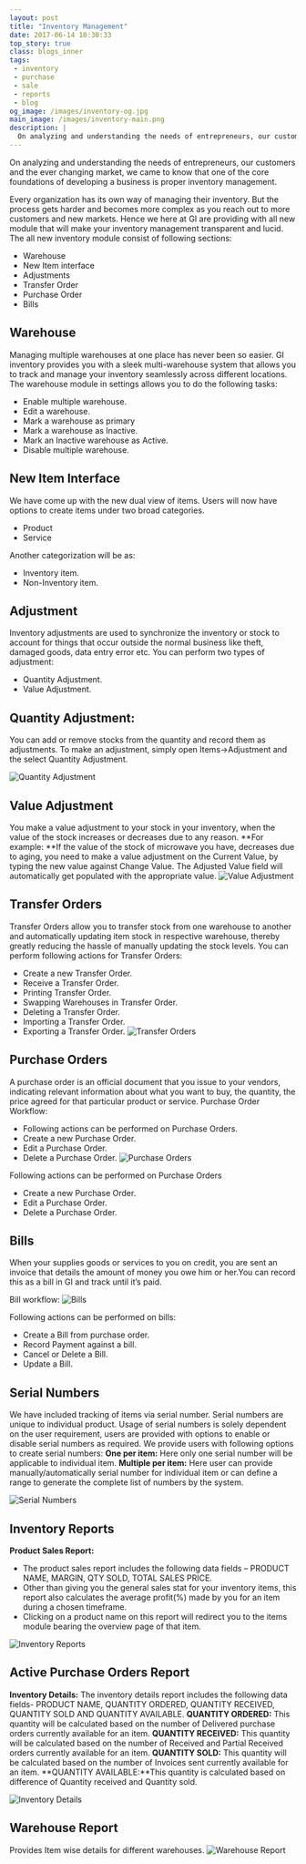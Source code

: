 ```yaml
---
layout: post
title: "Inventory Management"
date: 2017-06-14 10:30:33
top_story: true
class: blogs_inner
tags: 
 - inventory
 - purchase
 - sale
 - reports
 - blog
og_image: /images/inventory-og.jpg
main_image: /images/inventory-main.png
description: |
  On analyzing and understanding the needs of entrepreneurs, our customers and the ever changing market, we came to know that one of the core foundations of developing a business is proper inventory management.
---
```

On analyzing and understanding the needs of entrepreneurs, our customers and the ever changing market, we came to know that one of the core foundations of developing a business is proper inventory management.

<!--more-->

Every organization has its own way of managing their inventory. But the process gets harder and becomes more complex as you reach out to more customers and new markets. Hence we here at GI are providing with all new module that will make your inventory management transparent and lucid.
The all new inventory module consist of following sections:
* Warehouse
* New Item interface
* Adjustments
* Transfer Order
* Purchase Order
* Bills
    
##  Warehouse
 Managing multiple warehouses at one place has never been so easier. GI inventory provides you with a sleek multi-warehouse system  that allows you to track and manage your inventory seamlessly across different locations.
The warehouse module in settings allows you to do the following tasks:
    
* Enable multiple warehouse.
* Edit a warehouse.
* Mark a warehouse as primary
* Mark a warehouse as Inactive.
* Mark an Inactive warehouse as Active.
* Disable multiple warehouse.


##  New Item Interface
<p>We have come up with the new dual view of items. Users will now have options to create items under two broad categories.</p>

* Product
* Service

<p>Another categorization will be as:</p>

* Inventory item.
* Non-Inventory item.


## Adjustment
Inventory adjustments are used to synchronize the inventory or stock to account for things that occur outside the normal business like theft, damaged goods, data entry error etc.
You can perform two types of adjustment:

* Quantity Adjustment.
* Value Adjustment.


## Quantity Adjustment: 
You can add or remove stocks from the quantity and record them as adjustments.  To make an adjustment, simply open Items->Adjustment and the select Quantity Adjustment.

![Quantity Adjustment](/images/quantity-adjustment.png)

## Value Adjustment
You make a value adjustment to your stock in your inventory, when the value of the stock increases or decreases due to any reason.
**For example: **If the value of the stock of microwave you have, decreases due to aging, you need to make a value adjustment on the Current Value, by typing the new value against Change Value. The Adjusted Value field will automatically get populated with the appropriate value.
![Value Adjustment](/images/value-adjustment.png)

## Transfer Orders
Transfer Orders allow you to transfer stock from one warehouse to another and automatically updating item stock in respective warehouse, thereby greatly reducing the hassle of manually updating the stock levels.
You can perform following actions for Transfer Orders:

* Create a new Transfer Order.
* Receive a Transfer Order.
* Printing Transfer Order.
* Swapping Warehouses in Transfer Order.
*  Deleting a Transfer Order.
* Importing a Transfer Order.
* Exporting  a Transfer Order.
![Transfer Orders](/images/transfer-order.png)

## Purchase Orders
A purchase order is an official document that you issue to your vendors, indicating relevant information about what you want to buy, the quantity, the price agreed for that particular product or service.
Purchase Order Workflow:

* Following actions can be performed on Purchase Orders.
* Create a new Purchase Order.
* Edit a Purchase Order.
* Delete a Purchase Order.
![Purchase Orders](/images/purchase-order.png)

Following actions can be performed on Purchase Orders

* Create a new Purchase Order.
* Edit a Purchase Order.
* Delete a Purchase Order.


## Bills
When your supplies goods or services to you on credit, you are sent an invoice that details the amount of money you owe him or her.You can record this as a bill in GI and track until it’s paid.

Bill workflow:
 ![Bills](/images/bills.png)
 
Following actions can be performed on bills:

* Create a Bill from purchase order.
* Record Payment against a bill.
* Cancel or Delete a Bill.
* Update a Bill.


## Serial Numbers
We have included tracking of items via serial number. Serial numbers are unique to individual product. Usage of serial numbers is solely dependent on the user requirement, users are provided with options to enable or disable serial numbers as required.
We provide users with following options to create serial numbers:
**One per item:** Here only one serial number will be applicable to individual item.
**Multiple per item:** Here user can provide manually/automatically  serial number for individual item or can define a range to generate the complete list of numbers by the system.</p>
![Serial Numbers](/images/serial.png)

## Inventory Reports

**Product Sales Report:**

* The product sales report includes the following data fields – PRODUCT NAME, MARGIN, QTY SOLD, TOTAL SALES PRICE.
* Other than giving you the general sales stat for your inventory items, this report also calculates the average profit(%) made by you for an item during a chosen timeframe.
* Clicking on a product name on this report will redirect you to the items module bearing the overview page of that item.

![Inventory Reports](/images/product-sales-report.png)

## Active Purchase Orders Report
**Inventory Details:**
The inventory details report includes the following data fields- PRODUCT NAME,  QUANTITY ORDERED, QUANTITY RECEIVED, QUANTITY SOLD AND QUANTITY AVAILABLE.
**QUANTITY ORDERED:** This quantity will be calculated based on the number of Delivered purchase orders currently available for an item.
**QUANTITY RECEIVED:** This quantity will be calculated based on the number of Received and Partial Received orders currently available for an item.
**QUANTITY SOLD:** This quantity will be calculated based on the number of Invoices sent currently available for an item.
**QUANTITY AVAILABLE:**This quantity is calculated based on difference of Quantity received and Quantity sold.

![Inventory Details](/images/inventory-details.png)

## Warehouse Report
Provides Item wise details for different warehouses.
![Warehouse Report](/images/warehouse.png)
